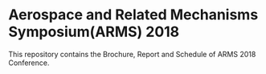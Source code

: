 # Aerospace and Related Mechanisms Symposium(ARMS) 2018

This repository contains the Brochure, Report and Schedule of ARMS 2018 Conference.
